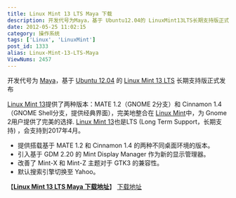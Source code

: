 ```yaml
---
title: Linux Mint 13 LTS Maya 下载
description: 开发代号为Maya，基于 Ubuntu12.04的 LinuxMint13LTS长期支持版正式发布LinuxMint13提供了两种版本：MATE1.2（GNOME2分支）和Cinnamon1.4（GNOMEShell分支，提供经典界面），完美地整合在LinuxMint中，为Gnome2用户提供了完美的选择.LinuxMint13也是L
date: 2012-05-25 11:02:15
category: 操作系统
tags: ['Linux', 'LinuxMint']
post_id: 1333
alias: Linux-Mint-13-LTS-Maya
ViewNums: 2457
---
```


开发代号为 [Maya](/blog/linux-mint-13-lts-maya)，基于 [Ubuntu 12.04](/blog/ubuntu-1204-lts-final) 的 [Linux Mint 13 LTS](/blog/linux-mint-13-lts-maya) 长期支持版正式发布

[Linux Mint 13](/blog/linux-mint-13-lts-maya)提供了两种版本：MATE 1.2（GNOME 2分支）和 Cinnamon 1.4（GNOME Shell分支，提供经典界面），完美地整合在 [Linux Mint](/tags/LinuxMint)中，为 Gnome 2用户提供了完美的选择. [Linux Mint 13](/blog/linux-mint-13-lts-maya)也是LTS (Long Term Support，长期支持) ，会支持到2017年4月。

* 提供搭载基于 MATE 1.2 和 Cinnamon 1.4 的两种不同桌面环境的版本。
* 引入基于 GDM 2.20 的 Mint Display Manager 作为新的显示管理器。
* 改善了 Mint-X 和 Mint-Z 主题对于 GTK3 的兼容性。
* 默认搜索引擎切换至 Yahoo。

【[**Linux Mint 13 LTS Maya 下载地址**](/blog/linux-mint-13-lts-maya)】
 [下载地址](download.asp?id=489)

